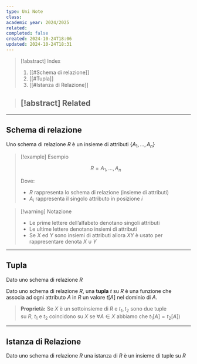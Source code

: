 ```yaml
---
type: Uni Note
class: 
academic year: 2024/2025
related: 
completed: false
created: 2024-10-24T18:06
updated: 2024-10-24T18:31
---
```

>[!abstract] Index
>1. [[#Schema di relazione]]
>2. [[#Tupla]]
>3. [[#Istanza di Relazione]]

>[!abstract] Related
>- 

---

## Schema di relazione

Uno schema di relazione $R$ è un insieme di attributi $\{A_{1},…,A_{n}​\}$

>[!example] Esempio
>
>$$
>R=A_{1}​,…,A_{n}
>$$
>
>Dove:
>- $R$ rappresenta lo schema di relazione (insieme di attributi)
>- $A_{i}$ rappresenta il singolo attributo in posizione $i$

>[!warning] Notazione
>- Le prime lettere dell’alfabeto denotano singoli attributi
>- Le ultime lettere denotano insiemi di attributi
>- Se $X$ ed $Y$ sono insiemi di attributi allora $XY$ è usato per rappresentare denota $X∪Y$

---
## Tupla

Dato uno schema di relazione $R$

Dato uno schema di relazione $R$, una **tupla** $t$ su $R$ è una funzione che associa ad ogni attributo $A$ in $R$ un valore $t[A]$ nel dominio di $A$.

>**Proprietà:** Se $X$ è un sottoinsieme di $R$ e $t_{1}​,t_{2}$​ sono due tuple su $R$, $t_{1}$ e $t_{2}$​ coincidono su $X$ se $\forall A \in X$ abbiamo che $t_{1}[A] = t_{2}[A])$

---
## Istanza di Relazione

Dato uno schema di relazione $R$ una istanza di $R$ è un insieme di tuple su $R$

